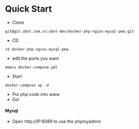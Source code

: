 # Quick Start

- Clone
```
git@git.ubnt.com.cn:ubnt-dev/docker-php-nginx-mysql-pma.git
```

- CD
```
cd docker-php-nginx-mysql-pma
```

- edit the ports you want
```
emacs docker-compose.yml
```

- Start
```
docker-compose up -d
```

- Put php code into www
- Go!

#### Mysql
- Open http://IP:8089 to use the phpmyadmin
